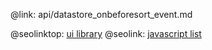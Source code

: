 @link: api/datastore_onbeforesort_event.md

@seolinktop: [ui library](https://webix.com)
@seolink: [javascript list](https://webix.com/widget/list/)